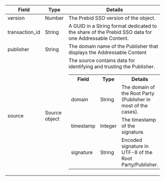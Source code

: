 | Field                  | Type                                     | Details  |
|------------------------|------------------------------------------|----------|
| version                | Number                                   | The Prebid SSO version of the object.|
| transaction_id         | String                                   | A GUID in a String format dedicated to the share of the Prebid SSO data for one Addressable Content.|
| publisher         | String                                   | The domain name of the Publisher that displays the Addressable Content|
| source                 | Source object                            | The source contains data for identifying and trusting the Publisher.<br /><table><tr><th>Field</th><th>Type</th><th>Details</th></tr><tr><td>domain</td><td>String</td><td>The domain of the Root Party (Publisher in most of the cases).</td></tr><tr><td>timestamp</td><td>Integer</td><td>The timestamp of the signature.</td></tr><tr><td>signature</td><td>String</td><td>Encoded signature in UTF-8 of the Root Party/Publisher.</td></tr></table>|
